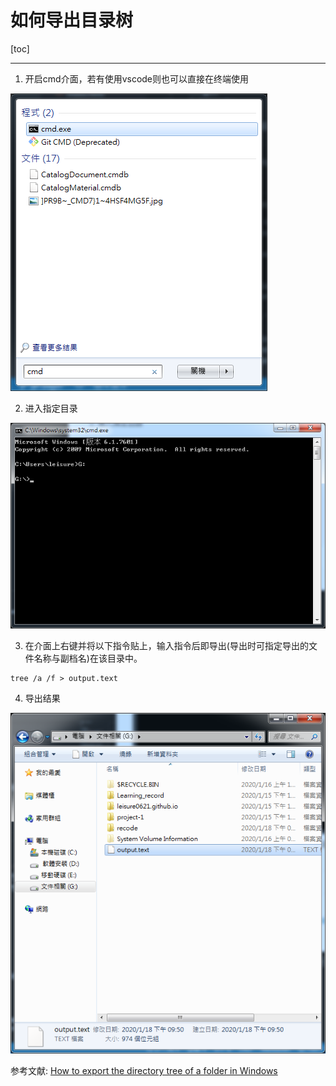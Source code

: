 <h1>如何导出目录树</h1>

[toc]

---

1. 开启cmd介面，若有使用vscode则也可以直接在终端使用

<div class="g-img">
    <a href="../image/directory-tree/21.png" target="_blank">
        <img src="../image/directory-tree/21.png" />
    </a>
</div>

2. 进入指定目录

<div class="g-img">
    <a href="../image/directory-tree/22.png" target="_blank">
        <img src="../image/directory-tree/22.png" />
    </a>
</div>

3. 在介面上右键并将以下指令贴上，输入指令后即导出(导出时可指定导出的文件名称与副档名)在该目录中。

```git
tree /a /f > output.text
```

4. 导出结果

<div class="g-img">
    <a href="../image/directory-tree/23.png" target="_blank">
        <img src="../image/directory-tree/23.png" />
    </a>
</div>

参考文献:
[How to export the directory tree of a folder in Windows](https://www.digitalcitizen.life/how-export-directory-tree-folder-windows)
